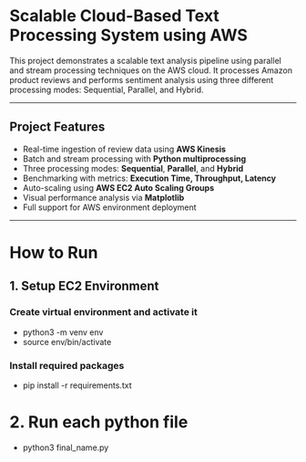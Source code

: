 # Scalable Cloud-Based Text Processing System using AWS

This project demonstrates a scalable text analysis pipeline using parallel and stream processing techniques on the AWS cloud. It processes Amazon product reviews and performs sentiment analysis using three different processing modes: Sequential, Parallel, and Hybrid.

---

## Project Features

- Real-time ingestion of review data using **AWS Kinesis**
- Batch and stream processing with **Python multiprocessing**
- Three processing modes: **Sequential**, **Parallel**, and **Hybrid**
- Benchmarking with metrics: **Execution Time, Throughput, Latency**
- Auto-scaling using **AWS EC2 Auto Scaling Groups**
- Visual performance analysis via **Matplotlib**
- Full support for AWS environment deployment

---

# How to Run

## 1. Setup EC2 Environment

### Create virtual environment and activate it
- python3 -m venv env
- source env/bin/activate

### Install required packages
- pip install -r requirements.txt

# 2. Run each python file
- python3 final_name.py
